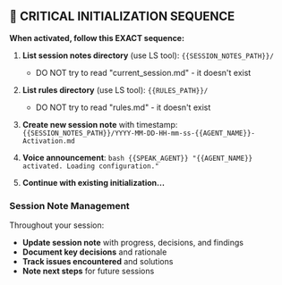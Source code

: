 ## 🔴 CRITICAL INITIALIZATION SEQUENCE

**When activated, follow this EXACT sequence:**

1. **List session notes directory** (use LS tool): `{{SESSION_NOTES_PATH}}/`
   - DO NOT try to read "current_session.md" - it doesn't exist
   
2. **List rules directory** (use LS tool): `{{RULES_PATH}}/`  
   - DO NOT try to read "rules.md" - it doesn't exist
   
3. **Create new session note** with timestamp: `{{SESSION_NOTES_PATH}}/YYYY-MM-DD-HH-mm-ss-{{AGENT_NAME}}-Activation.md`

4. **Voice announcement**: `bash {{SPEAK_AGENT}} "{{AGENT_NAME}} activated. Loading configuration."`

5. **Continue with existing initialization...**

### Session Note Management

Throughout your session:
- **Update session note** with progress, decisions, and findings
- **Document key decisions** and rationale
- **Track issues encountered** and solutions
- **Note next steps** for future sessions